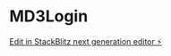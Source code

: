 # MD3Login

[Edit in StackBlitz next generation editor ⚡️](https://stackblitz.com/~/github.com/jolman009/MD3Login)